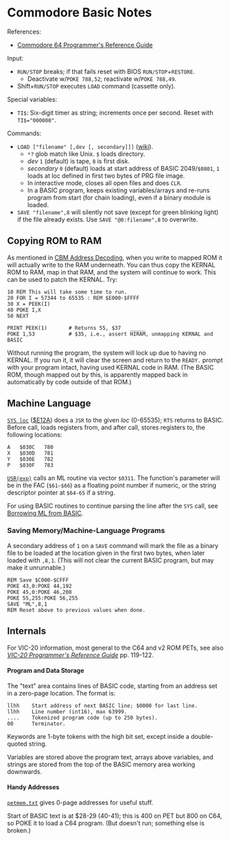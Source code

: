 Commodore Basic Notes
=====================

References:
- [Commodore 64 Programmer's Reference Guide][prg]

Input:
- `RUN/STOP` breaks; if that fails reset with BIOS `RUN/STOP`+`RESTORE`.
  - Deactivate w/`POKE 788,52`; reactivate w/`POKE 788,49`.
- Shift+`RUN/STOP` executes `LOAD` command (cassette only).

Special variables:
- `TI$`: Six-digit timer as string; increments once per second. Reset
  with `TI$="000000"`.

Commands:
- `LOAD ["filename" [,dev [, secondary]]]` ([wiki][c64w-load]).
  - `*?` glob match like Unix. `$` loads directory.
  - _dev_ `1` (default) is tape, `8` is first disk.
  - _secondary_ `0` (default) loads at start address of BASIC 2049/`$0801`,
    `1` loads at loc defined in first two bytes of PRG file image.
  - In interactive mode, closes all open files and does `CLR`.
  - In a BASIC program, keeps existing variables/arrays and re-runs program
    from start (for chain loading), even if a binary module is loaded.
- `SAVE "filename",8` will silently not save (except for green
  blinking light) if the file already exists. Use `SAVE
  "@0:filename",8` to overwrite.


Copying ROM to RAM
------------------

As mentioned in [CBM Address Decoding][ad-c64-mmap], when you write to
mapped ROM it will actually write to the RAM underneath. You can thus
copy the KERNAL ROM to RAM, map in that RAM, and the system will
continue to work. This can be used to patch the KERNAL. Try:

    10 REM This will take some time to run.
    20 FOR I = 57344 to 65535 : REM $E000-$FFFF
    30 X = PEEK(I)
    40 POKE I,X
    50 NEXT

    PRINT PEEK(1)       # Returns 55, $37
    POKE 1,53           # $35, i.e., assert H̅I̅R̅A̅M̅, unmapping KERNAL and BASIC

Without running the program, the system will lock up due to having no
KERNAL. If you run it, it will clear the screen and return to the
`READY.` prompt with your program intact, having used KERNAL code in
RAM. (The BASIC ROM, though mapped out by this, is apparently mapped
back in automatically by code outside of that ROM.)


Machine Language
----------------

[`SYS loc`][c64w-sys] ([$E12A]) does a `JSR` to the given _loc_
(0-65535); `RTS` returns to BASIC. Before call, loads registers from,
and after call, stores registers to, the following locations:

    A   $030C   780
    X   $030D   781
    Y   $030E   782
    P   $030F   783

[`USR(exp)`][c64w-usr] calls an ML routine via vector `$0311`. The
function's parameter will be in the FAC (`$61–$66`) as a floating
point number if numeric, or the string descriptor pointer at `$64-65`
if a string.

For using BASIC routines to continue parsing the line after the `SYS`
call, see [Borrowing ML from BASIC][pickett85].

### Saving Memory/Machine-Language Programs

A secondary address of `1` on a `SAVE` command will mark the file as
a binary file to be loaded at the location given in the first two bytes,
when later loaded with `,8,1`. (This will not clear the current BASIC
program, but may make it unrunnable.)

    REM Save $C000-$CFFF
    POKE 43,0:POKE 44,192
    POKE 45,0:POKE 46,208
    POKE 55,255:POKE 56,255
    SAVE "ML",8,1
    REM Reset above to previous values when done.


Internals
---------

For VIC-20 information, most general to the C64 and v2 ROM PETs, see
also [_VIC-20 Programmer's Reference Guide_][v20-prg] pp. 119-122.

#### Program and Data Storage

The "text" area contains lines of BASIC code, starting from an
address set in a zero-page location. The format is:

    llhh    Start address of next BASIC line; $0000 for last line.
    llhh    Line number (int16), max 63999.
    ....    Tokenized program code (up to 250 bytes).
    00      Terminator.

Keywords are 1-byte tokens with the high bit set, except inside a
double-quoted string.

Variables are stored above the program text, arrays above variables,
and strings are stored from the top of the BASIC memory area working
downwards.

#### Handy Addresses

[`petmem.txt`][petmem] gives 0-page addresses for useful stuff.

Start of BASIC text is at $28-29 (40-41); this is 400 on PET but
800 on C64, so POKE it to load a C64 program. (But doesn't run;
something else is broken.)


<!-------------------------------------------------------------------->
[$E12A]: http://unusedino.de/ec64/technical/aay/c64/rome12a.htm
[ad-c64-mmap]: address-decoding.md#c64-memory-map
[c64w-load]: https://www.c64-wiki.com/wiki/LOAD
[c64w-sys]: https://www.c64-wiki.com/wiki/SYS
[c64w-usr]: https://www.c64-wiki.com/wiki/USR
[petmem]: http://www.classiccmp.org/dunfield/pet/petmem.txt
[pickett85]: https://www.atarimagazines.com/compute/issue67/292_1_Readers_Feedback_Borrowing_ML_From_BASIC.php/
[prg]: https://archive.org/details/Commodore_64_Programmers_Reference_Guide_1983_Commodore
[v20-prg]: https://archive.org/details/VIC-20_Programmers_Reference_Guide_1983_Commodore_fourth_printing
